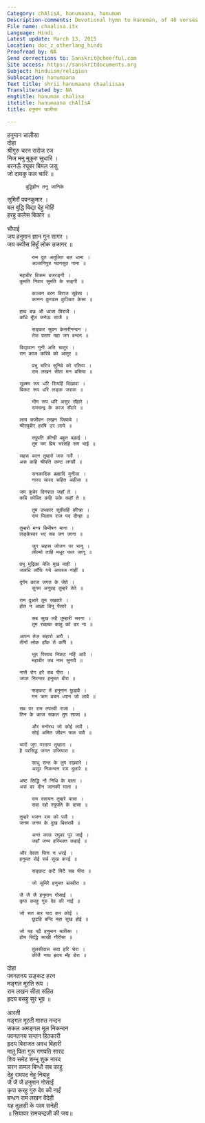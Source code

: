 ```yaml
---
Category: chAlisA, hanumaana, hanuman
Description-comments: Devotional hymn to Hanuman, of 40 verses
File name: chaalisa.itx
Language: Hindi
Latest update: March 13, 2015
Location: doc_z_otherlang_hindi
Proofread by: NA
Send corrections to: Sanskrit@cheerful.com
Site access: https://sanskritdocuments.org
Subject: hinduism/religion
Sublocation: hanumaana
Text title: shrii hanumaana chaaliisaa
Transliterated by: NA
engtitle: hanuman chalisa
itxtitle: hanumaana chAlIsA
title: हनुमान चालीसा

---
```

  
 हनुमान चालीसा   
 दोहा  
     श्रीगुरु चरन सरोज रज  
 निज मनु मुकुरु सुधारि ।  
     बरनऊँ रघुबर बिमल जसु  
 जो दायकु फल चारि ॥  
  
          बुद्धिहीन तनु जानिके  
 सुमिरौं पवनकुमार ।  
          बल बुद्धि बिद्या देहु मोहिं  
 हरहु कलेस बिकार ॥  
  
 चौपाई  
        जय हनुमान ज्ञान गुन सागर ।  
        जय कपीस तिहुँ लोक उजागर ॥  
  
            राम दूत अतुलित बल धामा ।  
            अञ्जनिपुत्र पवनसुत नामा ॥  
  
        महाबीर बिक्रम बजरङ्गी ।  
        कुमति निवार सुमति के सङ्गी ॥  
  
            कञ्चन बरन बिराज सुबेसा ।  
            कानन कुण्डल कुञ्चित केसा ॥  
  
        हाथ बज्र औ ध्वजा बिराजै ।  
        काँधे मूँज जनेऊ साजै ॥  
  
            सङ्कर सुवन केसरीनन्दन ।  
            तेज प्रताप महा जग बन्दन ॥  
  
        विद्यावान गुनी अति चातुर ।  
        राम काज करिबे को आतुर ॥  
  
            प्रभु चरित्र सुनिबे को रसिया ।  
            राम लखन सीता मन बसिया ॥  
  
        सूक्श्म रूप धरि सियहिं दिखावा ।  
        बिकट रूप धरि लङ्क जरावा ॥  
  
            भीम रूप धरि असुर सँहारे ।  
            रामचन्द्र के काज सँवारे ॥  
  
        लाय सजीवन लखन जियाये ।  
        श्रीरघुबीर हरषि उर लाये ॥  
  
            रघुपति कीन्ही बहुत बड़ाई ।  
            तुम मम प्रिय भरतहि सम भाई ॥  
  
        सहस बदन तुम्हरो जस गावैं ।  
        अस कहि श्रीपति कण्ठ लगावैं ॥  
  
            सनकादिक ब्रह्मादि मुनीसा ।  
            नारद सारद सहित अहीसा ॥  
  
        जम कुबेर दिगपाल जहाँ ते ।  
        कबि कोबिद कहि सके कहाँ ते ॥  
  
            तुम उपकार सुग्रीवहिं कीन्हा ।  
            राम मिलाय राज पद दीन्हा ॥  
  
        तुम्हरो मन्त्र बिभीषन माना ।  
        लङ्केस्वर भए सब जग जाना ॥  
  
            जुग सहस्र जोजन पर भानू ।  
            लील्यो ताहि मधुर फल जानू ॥  
  
        प्रभु मुद्रिका मेलि मुख माहीं ।  
        जलधि लाँघि गये अचरज नाहीं ॥  
  
        दुर्गम काज जगत के जेते ।  
            सुगम अनुग्रह तुम्हरे तेते ॥  
  
        राम दुआरे तुम रखवारे ।  
        होत न आज्ञा बिनु पैसारे ॥  
  
            सब सुख लहै तुम्हारी सरना ।  
            तुम रच्छक काहू को डर ना ॥  
  
        आपन तेज संहारो आपै ।  
        तीनों लोक हाँक तें काँपै ॥  
  
            भूत पिसाच निकट नहिं आवै ।  
            महाबीर जब नाम सुनावै ॥  
  
        नासै रोग हरै सब पीरा ।  
        जपत निरन्तर हनुमत बीरा ॥  
  
            सङ्कट तें हनुमान छुड़ावै ।  
            मन क्रम बचन ध्यान जो लावै ॥  
  
        सब पर राम तपस्वी राजा ।  
        तिन के काज सकल तुम साजा ॥  
  
            और मनोरथ जो कोई लावै ।  
            सोई अमित जीवन फल पावै ॥  
  
        चारों जुग परताप तुम्हारा ।  
        है परसिद्ध जगत उजियारा ॥  
  
            साधु सन्त के तुम रखवारे ।  
            असुर निकन्दन राम दुलारे ॥  
  
        अष्ट सिद्धि नौ निधि के दाता ।  
        अस बर दीन जानकी माता ॥  
  
            राम रसायन तुम्हरे पासा ।  
            सदा रहो रघुपति के दासा ॥  
  
        तुम्हरे भजन राम को पावै ।  
        जनम जनम के दुख बिसरावै ॥  
  
            अन्त काल रघुबर पुर जाई ।  
            जहाँ जन्म हरिभक्त कहाई ॥  
  
        और देवता चित्त न धरई ।  
        हनुमत सेई सर्ब सुख करई ॥  
  
            सङ्कट कटै मिटै सब पीरा ॥  
  
            जो सुमिरै हनुमत बलबीरा ॥  
  
        जै जै जै हनुमान गोसाईं ।  
        कृपा करहु गुरु देव की नाईं ॥  
  
        जो सत बार पाठ कर कोई ।  
            छूटहि बन्दि महा सुख होई ॥  
  
        जो यह पढ़ै हनुमान चलीसा ।  
        होय सिद्धि साखी गौरीसा ॥  
  
            तुलसीदास सदा हरि चेरा ।  
            कीजै नाथ हृदय मँह डेरा ॥  
  
 दोहा  
          पवनतनय सङ्कट हरन  
 मङ्गल मूरति रूप ।  
          राम लखन सीता सहित  
 हृदय बसहु सुर भूप ॥  
  
 आरती  
        मङ्गल मूरती मारुत नन्दन  
        सकल अमङ्गल मूल निकन्दन  
        पवनतनय सन्तन हितकारी  
        हृदय बिराजत अवध बिहारी  
        मातु पिता गुरू गणपति सारद  
        शिव समेट शम्भू शुक नारद  
        चरन कमल बिन्धौ सब काहु  
        देहु रामपद नेहु निबाहु  
        जै जै जै हनुमान गोसाईं  
        कृपा करहु गुरु देव की नाईं  
        बन्धन राम लखन वैदेही  
        यह तुलसी के परम सनेही  
 ॥  सियावर रामचन्द्रजी की जय॥  
  
  
